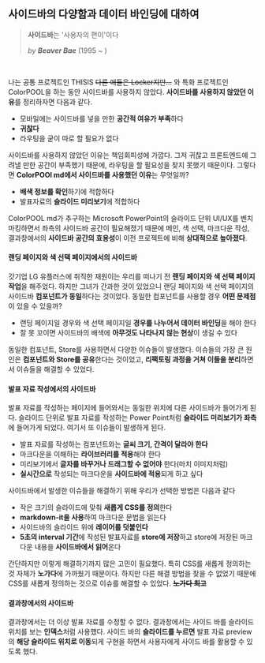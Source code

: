 ## 사이드바의 다양함과 데이터 바인딩에 대하여

> **사이드바**는  '사용자의 편이'이다
>
> *by **Beaver Bae*** (1995 ~ )

<br>

나는 공통 프로젝트인 THISIS ~~다른 애들은 Locker지만...~~ 와 특화 프로젝트인 ColorPOOL을 하는 동안 사이드바를 사용하지 않았다. **사이드바를 사용하지 않았던 이유**를 정리하자면 다음과 같다.

- 모바일에는 사이드바를 넣을 만한 **공간적 여유가 부족**하다
- **귀찮다**
- 라우팅을 굳이 따로 할 필요가 없다

사이드바를 사용하지 않았던 이유는 책임회피성에 가깝다. 그저 귀찮고 프론트엔드에 그려낼 만한 공간이 부족했기 때문에, 라우팅을 할 필요성을 찾지 못했기 때문이다. 그렇다면 **ColorPOOl md에서 사이드바를 사용했던 이유**는 무엇일까?

- **배색 정보를 확인**하기에 적합하다
- 발표자료의 **슬라이드 미리보기**에 적합하다

ColorPOOL md가 추구하는 Microsoft PowerPoint의 슬라이드 단위 UI/UX를 벤치마킹하면서 좌측의 사이드바 공간이 필요해졌기 때문에 메인, 색 선택, 마크다운 작성, 결과창에서의 **사이드바 공간의 효용성**이 이전 프로젝트에 비해 **상대적으로 높아졌다**.



#### 랜딩 페이지와 색 선택 페이지에서의 사이드바

갓기업 LG 유플러스에 취직한 재원이는 우리를 떠나기 전 **랜딩 페이지와 색 선택 페이지 작업**을 해주었다. 하지만 그녀가 간과한 것이 있었으니 랜딩 페이지와 색 선택 페이지의 사이드바 **컴포넌트가 동일**하다는 것이었다. 동일한 컴포넌트를 사용할 경우 **어떤 문제점**이 있을 수 있을까?

- 랜딩 페이지일 경우와 색 선택 페이지일 **경우를 나누어서 데이터 바인딩**을 해야 한다
- 잘 못 꼬이면 사이드바의 배색에 **아무것도 나타나지 않는 현상**이 생길 수 있다

동일한 컴포넌트, Store를 사용하면서 다양한 이슈들이 발생했다. 이슈들의 가장 큰 원인은 **컴포넌트와 Store를 공유**한다는 것이었고, **리팩토링 과정을 거쳐 이들을 분리**하면서 이슈들을 해결할 수 있었다.



#### 발표 자료 작성에서의 사이드바

발표 자료를 작성하는 페이지에 들어와서는 동일한 위치에 다른 사이드바가 들어가게 된다. 슬라이드 단위로 발표 자료를 작성하는 Power Point처럼 **슬라이드 미리보기가 좌측**에 들어가게 되었다. 여기서 또 이슈들이 발생하게 된다.

- 발표 자료를 작성하는 컴포넌트와는 **글씨 크기, 간격이 달라야 한다**
- 마크다운을 이해하는 **라이브러리를 적용**해야 한다
- 미리보기에서 **글자를 바꾸거나 드래그할 수 없어야** 한다(마치 이미지처럼)
- **실시간으로** 작성되는 마크다운을 **사이드바에 적용**되게 하고 싶다

사이드바에서 발생한 이슈들을 해결하기 위해 우리가 선택한 방법은 다음과 같다

- 작은 크기의 슬라이드에 맞춰 **새롭게 CSS를 정의**한다
- **markdown-it을 사용**하여 마크다운 문법을 읽는다
- 사이드바의 슬라이드 위에 **레이어를 덧붙인다**
- **5초의 interval 기간**에 작성된 발표자료를 **store에 저장**하고 store에 저장된 마크다운 내용을 **사이드바에서 읽어**온다

간단하지만 이렇게 해결하기까지 많은 고민이 필요했다. 특히 CSS를 새롭게 정의하는 것 자체가 **노가다**에 가까웠기 때문이다. 하지만 다른 해결 방법을 찾을 수 없었기 때문에 CSS를 새롭게 정의하는 것으로 이슈를 해결할 수 있었다. **~~노가다 최고~~**



#### 결과창에서의 사이드바

결과창에서는 더 이상 발표 자료를 수정할 수 없다. 결과창에서는 사이드 바를 슬라이드 위치를 보는 **인덱스**처럼 사용했다. 사이드 바의 **슬라이드를 누르면** 발표 자료 preview의 **해당 슬라이드 위치로 이동**되게 구현을 하면서 사용자에게 사이드 바를 활용할 수 있도록 했다.